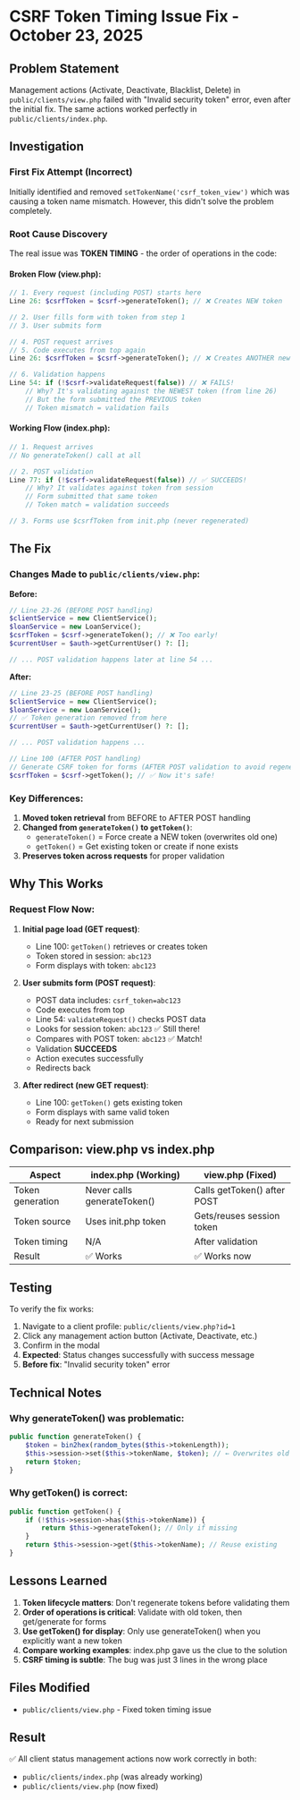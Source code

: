 # CSRF Token Timing Issue Fix - October 23, 2025

## Problem Statement
Management actions (Activate, Deactivate, Blacklist, Delete) in `public/clients/view.php` failed with "Invalid security token" error, even after the initial fix. The same actions worked perfectly in `public/clients/index.php`.

## Investigation

### First Fix Attempt (Incorrect)
Initially identified and removed `setTokenName('csrf_token_view')` which was causing a token name mismatch. However, this didn't solve the problem completely.

### Root Cause Discovery
The real issue was **TOKEN TIMING** - the order of operations in the code:

#### Broken Flow (view.php):
```php
// 1. Every request (including POST) starts here
Line 26: $csrfToken = $csrf->generateToken(); // ❌ Creates NEW token

// 2. User fills form with token from step 1
// 3. User submits form

// 4. POST request arrives
// 5. Code executes from top again
Line 26: $csrfToken = $csrf->generateToken(); // ❌ Creates ANOTHER new token!

// 6. Validation happens
Line 54: if (!$csrf->validateRequest(false)) // ❌ FAILS!
    // Why? It's validating against the NEWEST token (from line 26)
    // But the form submitted the PREVIOUS token
    // Token mismatch = validation fails
```

#### Working Flow (index.php):
```php
// 1. Request arrives
// No generateToken() call at all

// 2. POST validation
Line 77: if (!$csrf->validateRequest(false)) // ✅ SUCCEEDS!
    // Why? It validates against token from session
    // Form submitted that same token
    // Token match = validation succeeds

// 3. Forms use $csrfToken from init.php (never regenerated)
```

## The Fix

### Changes Made to `public/clients/view.php`:

**Before:**
```php
// Line 23-26 (BEFORE POST handling)
$clientService = new ClientService();
$loanService = new LoanService();
$csrfToken = $csrf->generateToken(); // ❌ Too early!
$currentUser = $auth->getCurrentUser() ?: [];

// ... POST validation happens later at line 54 ...
```

**After:**
```php
// Line 23-25 (BEFORE POST handling)
$clientService = new ClientService();
$loanService = new LoanService();
// ✅ Token generation removed from here
$currentUser = $auth->getCurrentUser() ?: [];

// ... POST validation happens ...

// Line 100 (AFTER POST handling)
// Generate CSRF token for forms (AFTER POST validation to avoid regenerating before validation)
$csrfToken = $csrf->getToken(); // ✅ Now it's safe!
```

### Key Differences:
1. **Moved token retrieval** from BEFORE to AFTER POST handling
2. **Changed from `generateToken()` to `getToken()`**:
   - `generateToken()` = Force create a NEW token (overwrites old one)
   - `getToken()` = Get existing token or create if none exists
3. **Preserves token across requests** for proper validation

## Why This Works

### Request Flow Now:
1. **Initial page load (GET request)**:
   - Line 100: `getToken()` retrieves or creates token
   - Token stored in session: `abc123`
   - Form displays with token: `abc123`

2. **User submits form (POST request)**:
   - POST data includes: `csrf_token=abc123`
   - Code executes from top
   - Line 54: `validateRequest()` checks POST data
   - Looks for session token: `abc123` ✅ Still there!
   - Compares with POST token: `abc123` ✅ Match!
   - Validation **SUCCEEDS**
   - Action executes successfully
   - Redirects back

3. **After redirect (new GET request)**:
   - Line 100: `getToken()` gets existing token
   - Form displays with same valid token
   - Ready for next submission

## Comparison: view.php vs index.php

| Aspect | index.php (Working) | view.php (Fixed) |
|--------|-------------------|-----------------|
| Token generation | Never calls generateToken() | Calls getToken() after POST |
| Token source | Uses init.php token | Gets/reuses session token |
| Token timing | N/A | After validation |
| Result | ✅ Works | ✅ Works now |

## Testing

To verify the fix works:

1. Navigate to a client profile: `public/clients/view.php?id=1`
2. Click any management action button (Activate, Deactivate, etc.)
3. Confirm in the modal
4. **Expected**: Status changes successfully with success message
5. **Before fix**: "Invalid security token" error

## Technical Notes

### Why generateToken() was problematic:
```php
public function generateToken() {
    $token = bin2hex(random_bytes($this->tokenLength));
    $this->session->set($this->tokenName, $token); // ← Overwrites old token!
    return $token;
}
```

### Why getToken() is correct:
```php
public function getToken() {
    if (!$this->session->has($this->tokenName)) {
        return $this->generateToken(); // Only if missing
    }
    return $this->session->get($this->tokenName); // Reuse existing
}
```

## Lessons Learned

1. **Token lifecycle matters**: Don't regenerate tokens before validating them
2. **Order of operations is critical**: Validate with old token, then get/generate for forms
3. **Use getToken() for display**: Only use generateToken() when you explicitly want a new token
4. **Compare working examples**: index.php gave us the clue to the solution
5. **CSRF timing is subtle**: The bug was just 3 lines in the wrong place

## Files Modified
- `public/clients/view.php` - Fixed token timing issue

## Result
✅ All client status management actions now work correctly in both:
- `public/clients/index.php` (was already working)
- `public/clients/view.php` (now fixed)
